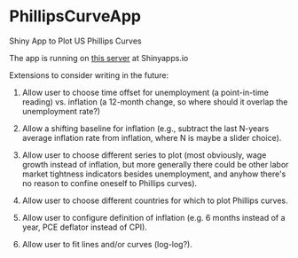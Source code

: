 # PhillipsCurveApp
Shiny App to Plot US Phillips Curves

The app is running on [this server](https://harless.shinyapps.io/PhillipsCurveApp/) at Shinyapps.io

Extensions to consider writing in the future:

1. Allow user to choose time offset for unemployment (a point-in-time reading) vs.
inflation (a 12-month change, so where should it overlap the unemployment rate?)

2. Allow a shifting baseline for inflation (e.g., subtract the last N-years average
inflation rate from inflation, where N is maybe a slider choice).

3. Allow user to choose different series to plot (most obviously, wage growth instead of
inflation, but more generally there could be other labor market tightness indicators
besides unemployment, and anyhow there's no reason to confine oneself to Phillips curves).

4. Allow user to choose different countries for which to plot Phillips curves.

5. Allow user to configure definition of inflation (e.g. 6 months instead of a year,
PCE deflator instead of CPI).

6. Allow user to fit lines and/or curves (log-log?).
